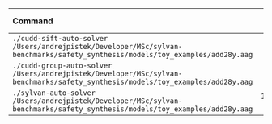 | Command | Mean [ms] | Min [ms] | Max [ms] | Relative |
|:---|---:|---:|---:|---:|
| `./cudd-sift-auto-solver /Users/andrejpistek/Developer/MSc/sylvan-benchmarks/safety_synthesis/models/toy_examples/add28y.aag` | 71.2 ± 5.2 | 64.8 | 81.0 | 1.07 ± 0.09 |
| `./cudd-group-auto-solver /Users/andrejpistek/Developer/MSc/sylvan-benchmarks/safety_synthesis/models/toy_examples/add28y.aag` | 66.5 ± 2.9 | 62.8 | 81.0 | 1.00 |
| `./sylvan-auto-solver /Users/andrejpistek/Developer/MSc/sylvan-benchmarks/safety_synthesis/models/toy_examples/add28y.aag` | 1529.9 ± 82.0 | 1442.9 | 1677.1 | 23.00 ± 1.59 |
